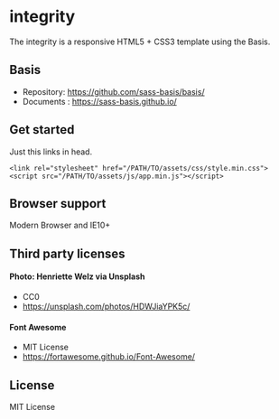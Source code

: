# integrity
The integrity is a responsive HTML5 + CSS3 template using the Basis.

## Basis
* Repository: https://github.com/sass-basis/basis/
* Documents : https://sass-basis.github.io/

## Get started
Just this links in head.
```
<link rel="stylesheet" href="/PATH/TO/assets/css/style.min.css">
<script src="/PATH/TO/assets/js/app.min.js"></script>
```

## Browser support
Modern Browser and IE10+

## Third party licenses
#### Photo: Henriette Welz via Unsplash
* CC0
* https://unsplash.com/photos/HDWJiaYPK5c/

#### Font Awesome
* MIT License
* https://fortawesome.github.io/Font-Awesome/

## License
MIT License
